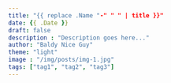 ```yaml
---
title: "{{ replace .Name "-" " " | title }}"
date: {{ .Date }}
draft: false
description : "Description goes here..."
author: "Baldy Nice Guy"
theme: "light"
image : "/img/posts/img-1.jpg"
tags: ["tag1", "tag2", "tag3"]
---
```

<!--more-->

